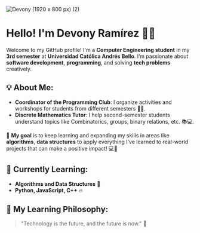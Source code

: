 ![Devony (1920 x 800 px) (2)](https://github.com/user-attachments/assets/23d9cb03-4923-470a-a03d-94694087eb4a)
# Hello! I'm **Devony Ramírez** 👋✨

Welcome to my GitHub profile! I'm a **Computer Engineering student** in my **3rd semester** at **Universidad Católica Andrés Bello**. I’m passionate about **software development**, **programming**, and solving **tech problems** creatively.

## 💡 **About Me**:
- **Coordinator of the Programming Club**: I organize activities and workshops for students from different semesters 🤝💡.
- **Discrete Mathematics Tutor**: I help second-semester students understand topics like Combinatorics, groups, binary relations, etc. 📚💻.

🎯 **My goal** is to keep learning and expanding my skills in areas like **algorithms**, **data structures** to apply everything I’ve learned to real-world projects that can make a positive impact! 💻🚀

## 🌱 **Currently Learning**:
- **Algorithms and Data Structures** 🧠
- **Python, JavaScript, C++** 🔥

## 💫 **My Learning Philosophy**:
> "Technology is the future, and the future is now." 🚀
